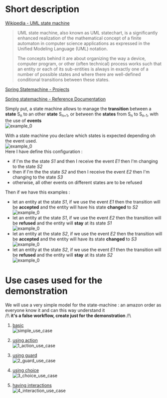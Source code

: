 Short description
===================

[Wikipedia - UML state machine](https://en.wikipedia.org/wiki/UML_state_machine)

>UML state machine, also known as UML statechart, is a significantly enhanced realization of the mathematical concept of a finite automaton in computer science applications as expressed in the Unified Modeling Language (UML) notation.
> 
>The concepts behind it are about organizing the way a device, computer program, or other (often technical) process works such that an entity or each of its sub-entities is always in exactly one of a number of possible states and where there are well-defined conditional transitions between these states.

[Spring Statemachine - Projects](https://projects.spring.io/spring-statemachine)

[Spring statemachine - Reference Documentation](https://docs.spring.io/spring-statemachine/docs/current/reference/htmlsingle)



Simply put, a state machine allows to manage the **transition** between a **state** S<sub>n</sub> to an other **state** S<sub>n+1</sub>, or between the **states** from S<sub>n</sub> to S<sub>n-1</sub>, with the use of **events**\
![example_0](svg/example_0.svg)

With a state machine you declare which states is expected depending oh the event used.\
![example_0](svg/example_1.svg)\
Here I have define this configuration :
- if I'm the the state _S1_ and then I receive the event _E1_ then I'm changing to the state _S2_
- then if I'm the the state _S2_ and then I receive the event _E2_ then I'm changing to the state _S3_
- otherwise, all other events on different states are to be refused


Then if we have this examples :
* let an entity at the state _S1_, if we use the event _E1_ then the transition will be **accepted** and the entity will have his state **changed** to _S2_\
![example_0](svg/example_2.svg)
* let an entity at the state _S1_, if we use the event _E2_ then the transition will be **refused** and the entity will **stay** at its state _S1_\
![example_0](svg/example_3.svg)
* let an entity at the state _S2_, if we use the event _E2_ then the transition will be **accepted** and the entity will have its state **changed** to _S3_\
![example_0](svg/example_4.svg)
* let an entity at the state _S2_, if we use the event _E1_ then the transition will be **refused** and the entity will **stay** at its state _S2_\
![example_0](svg/example_5.svg)


Use cases used for the demonstration
==============

We will use a very simple model for the state-machine : an amazon order as everyone know it and can this way understand it\
 /!\ **it's a false workflow, create just for the demonstration** /!\

1. [basic](https://github.com/FrogDevelopment/state-machine-demo/tree/0_simple_use_case)\
![simple_use_case](svg/demo_state_0.svg)

2. [using action](https://github.com/FrogDevelopment/state-machine-demo/tree/1_action_use_case)\
![1_action_use_case](svg/demo_state_1.svg)

3. [using guard](https://github.com/FrogDevelopment/state-machine-demo/tree/2_guard_use_case)\
![2_guard_use_case](svg/demo_state_2.svg)

4. [using choice](https://github.com/FrogDevelopment/state-machine-demo/tree/3_choice_use_case)\
![3_choice_use_case](svg/demo_state_3.svg)

5. [having interactions](https://github.com/FrogDevelopment/state-machine-demo/tree/4_interaction_use_case)\
![4_interaction_use_case](svg/demo_state_4.svg)
